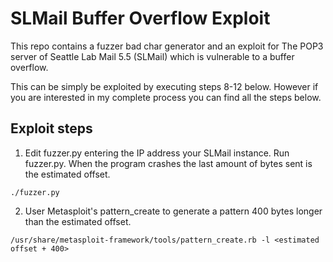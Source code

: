 # SLMail Buffer Overflow Exploit

This repo contains a fuzzer bad char generator and an exploit for The POP3
server of Seattle Lab Mail 5.5 (SLMail) which is vulnerable to a buffer
overflow.

This can be simply be exploited by executing steps 8-12 below. However if you
are interested in my complete process you can find all the steps below.

## Exploit steps

1. Edit fuzzer.py entering the IP address your SLMail instance. Run fuzzer.py.
   When the program crashes the last amount of bytes sent is the estimated
   offset.

```
./fuzzer.py
```

2. User Metasploit's pattern_create to generate a pattern 400 bytes longer than
   the estimated offset.

```
/usr/share/metasploit-framework/tools/pattern_create.rb -l <estimated offset + 400>
```
